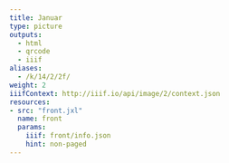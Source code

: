 ```yaml
---
title: Januar
type: picture
outputs:
  - html
  - qrcode
  - iiif
aliases:
  - /k/14/2/2f/
weight: 2
iiifContext: http://iiif.io/api/image/2/context.json
resources:
- src: "front.jxl"
  name: front
  params:
    iiif: front/info.json
    hint: non-paged
---
```

